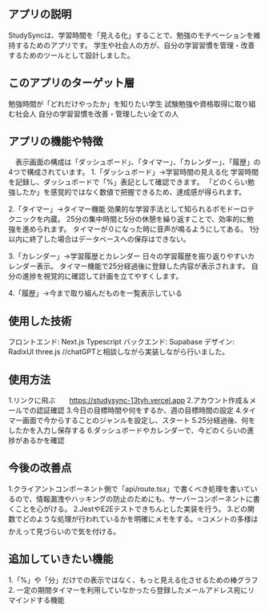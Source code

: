 ## アプリの説明
  StudySyncは、学習時間を「見える化」することで、勉強のモチベーションを維持するためのアプリです。
  学生や社会人の方が、自分の学習習慣を管理・改善するためのツールとして設計しました。

## このアプリのターゲット層
  勉強時間が「どれだけやったか」を知りたい学生
  試験勉強や資格取得に取り組む社会人
  自分の学習習慣を改善・管理したい全ての人

## アプリの機能や特徴
　表示画面の構成は「ダッシュボード」、「タイマー」、「カレンダー」、「履歴」の4つで構成されています。
    1.「ダッシュボード」→学習時間の見える化
    学習時間を記録し、ダッシュボードで「%」表記として確認できます。
   「どのくらい勉強したか」を感覚的ではなく数値で把握できるため、達成感が得られます。
 
   2.「タイマー」→タイマー機能
    効果的な学習手法として知られるポモドーロテクニックを内蔵。
    25分の集中時間と5分の休憩を繰り返すことで、効率的に勉強を進められます。
    タイマーが０になった時に音声が鳴るようにしてある。
    1分以内に終了した場合はデータベースへの保存はできない。
  
   3.「カレンダー」→学習履歴とカレンダー
    日々の学習履歴を振り返りやすいカレンダー表示。
    タイマー機能で25分経過後に登録した内容が表示されます。
    自分の進捗を視覚的に確認して計画を立てやすくします。
  
   4.「履歴」→今まで取り組んだものを一覧表示している

## 使用した技術
 フロントエンド: Next.js Typescript
 バックエンド: Supabase
 デザイン: RadixUI  three.js  //chatGPTと相談しながら実装しながら行いました。

## 使用方法
   1.リンクに飛ぶ　　https://studysync-13tyh.vercel.app
   2.アカウント作成＆メールでの認証確認
   3.今日の目標時間や何をするか、週の目標時間の設定
   4.タイマー画面で今からすることのジャンルを設定し、スタート
   5.25分経過後、何をしたかを入力し保存する
   6.ダッシュボードやカレンダーで、今どのくらいの進捗があるかを確認

## 今後の改善点
   1.クライアントコンポーネント側で「api/route.tsx」で書くべき処理を書いているので、情報漏洩やハッキングの防止のためにも、サーバーコンポーネントに書くことを心がける。
   2.JestやE2Eテストできちんとした実装を行う。
   3.どの関数でどのような処理が行われているかを明確にメモをする。⭐️コメントの多様はかえって見づらいので気を付ける。

## 追加していきたい機能
   1.「%」や「分」だけでの表示ではなく、もっと見える化させるための棒グラフ
   2. 一定の期間タイマーを利用していなかったら登録したメールアドレス宛にリマインドする機能



